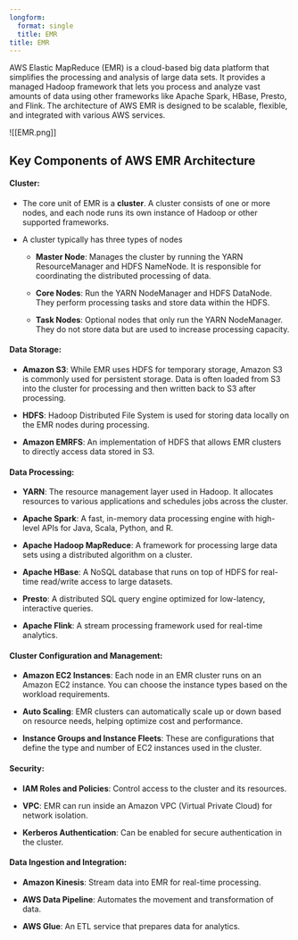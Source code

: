 ```yaml
---
longform:
  format: single
  title: EMR
title: EMR
---
```

AWS Elastic MapReduce (EMR) is a cloud-based big data platform that simplifies the processing and analysis of large data sets. It provides a managed Hadoop framework that lets you process and analyze vast amounts of data using other frameworks like Apache Spark, HBase, Presto, and Flink. The architecture of AWS EMR is designed to be scalable, flexible, and integrated with various AWS services.

![[EMR.png]]

## Key Components of AWS EMR Architecture

#### **Cluster**:

- The core unit of EMR is a **cluster**. A cluster consists of one or more nodes, and each node runs its own instance of Hadoop or other supported frameworks.

- A cluster typically has three types of nodes

	-  **Master Node**: Manages the cluster by running the YARN ResourceManager and HDFS NameNode. It is responsible for coordinating the distributed processing of data.
	
	- **Core Nodes**: Run the YARN NodeManager and HDFS DataNode. They perform processing tasks and store data within the HDFS.
	
	- **Task Nodes**: Optional nodes that only run the YARN NodeManager. They do not store data but are used to increase processing capacity.

#### **Data Storage**:

- **Amazon S3**: While EMR uses HDFS for temporary storage, Amazon S3 is commonly used for persistent storage. Data is often loaded from S3 into the cluster for processing and then written back to S3 after processing.

- **HDFS**: Hadoop Distributed File System is used for storing data locally on the EMR nodes during processing.

- **Amazon EMRFS**: An implementation of HDFS that allows EMR clusters to directly access data stored in S3.

#### **Data Processing**:

- **YARN**: The resource management layer used in Hadoop. It allocates resources to various applications and schedules jobs across the cluster.

- **Apache Spark**: A fast, in-memory data processing engine with high-level APIs for Java, Scala, Python, and R.

- **Apache Hadoop MapReduce**: A framework for processing large data sets using a distributed algorithm on a cluster.

- **Apache HBase**: A NoSQL database that runs on top of HDFS for real-time read/write access to large datasets.

- **Presto**: A distributed SQL query engine optimized for low-latency, interactive queries.

- **Apache Flink**: A stream processing framework used for real-time analytics.

#### **Cluster Configuration and Management**:

- **Amazon EC2 Instances**: Each node in an EMR cluster runs on an Amazon EC2 instance. You can choose the instance types based on the workload requirements.

- **Auto Scaling**: EMR clusters can automatically scale up or down based on resource needs, helping optimize cost and performance.

- **Instance Groups and Instance Fleets**: These are configurations that define the type and number of EC2 instances used in the cluster.

#### **Security**:

- **IAM Roles and Policies**: Control access to the cluster and its resources.

- **VPC**: EMR can run inside an Amazon VPC (Virtual Private Cloud) for network isolation.

- **Kerberos Authentication**: Can be enabled for secure authentication in the cluster.

#### **Data Ingestion and Integration**:

- **Amazon Kinesis**: Stream data into EMR for real-time processing.

- **AWS Data Pipeline**: Automates the movement and transformation of data.

- **AWS Glue**: An ETL service that prepares data for analytics.